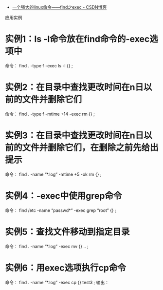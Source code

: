 

* [一个强大的linux命令——find之exec - CSDN博客 ](http://blog.csdn.net/u014762921/article/details/54287302)

应用实例

# 实例1：ls -l命令放在find命令的-exec选项中

命令： 
find . -type f -exec ls -l {} \; 

# 实例2：在目录中查找更改时间在n日以前的文件并删除它们

命令： 
find . -type f -mtime +14 -exec rm {} \; 

# 实例3：在目录中查找更改时间在n日以前的文件并删除它们，在删除之前先给出提示

命令： 
find . -name “*.log” -mtime +5 -ok rm {} \; 

# 实例4：-exec中使用grep命令

命令： 
find /etc -name “passwd*” -exec grep “root” {} \; 

# 实例5：查找文件移动到指定目录

命令： 
find . -name “*.log” -exec mv {} .. \; 

# 实例6：用exec选项执行cp命令

命令： 
find . -name “*.log” -exec cp {} test3 \; 
输出：